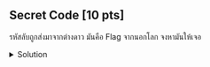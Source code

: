 ## Secret Code [10 pts]

รหัสลับถูกส่งมาจากต่างดาว มันคือ Flag จากนอกโลก จงหามันให้เจอ

<details>
    <summary>Solution</summary>
    
- TLDR : `ROT47 brute force -> (amount = 5) -> Base64`
</details>
